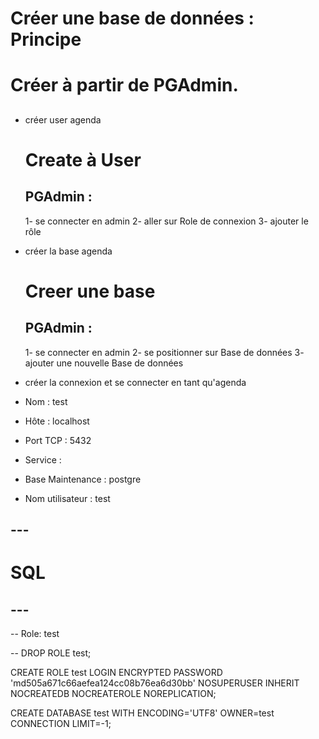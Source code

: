 # Créer une base de données : Principe
# Créer à partir de PGAdmin.
##
- créer user agenda	
	# Create à User
	PGAdmin :
	---------
	1- se connecter en admin
	2- aller sur Role de connexion
	3- ajouter le rôle
	
- créer la base agenda
	# Creer une base
	PGAdmin :
	---------
	1- se connecter en admin
	2- se positionner sur Base de données
	3- ajouter une nouvelle Base de données	
	
- créer la connexion et se connecter en tant qu'agenda
- Nom : test
- Hôte : localhost
- Port TCP : 5432
- Service :
- Base Maintenance : postgre
- Nom utilisateur : test
	
	
## ---
# SQL
## ---
-- Role: test

-- DROP ROLE test;

CREATE ROLE test LOGIN
  ENCRYPTED PASSWORD 'md505a671c66aefea124cc08b76ea6d30bb'
  NOSUPERUSER INHERIT NOCREATEDB NOCREATEROLE NOREPLICATION;
  
CREATE DATABASE test
  WITH ENCODING='UTF8'
       OWNER=test
       CONNECTION LIMIT=-1;

	